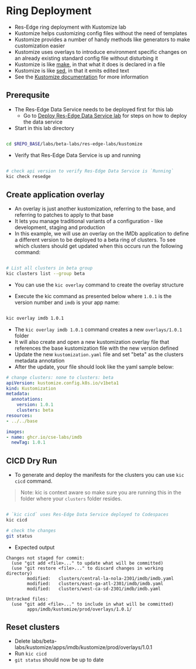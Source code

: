 # Ring Deployment

- Res-Edge ring deployment with Kustomize lab
- Kustomize helps customizing config files without the need of templates
- Kustomize provides a number of handy methods like generators to make customization easier
- Kustomize uses overlays to introduce environment specific changes on an already existing standard config file without disturbing it
- Kustomize is like [make](https://www.gnu.org/software/make/), in that what it does is declared in a file
- Kustomize is like [sed](https://www.gnu.org/software/sed/), in that it emits edited text
- See the [Kustomize documentation](https://kubectl.docs.kubernetes.io/guides/introduction/kustomize/) for more information

## Prerequsite

- The Res-Edge Data Service needs to be deployed first for this lab
  - Go to [Deploy Res-Edge Data Service lab](../deploy-res-edge/README.md#inner-loop-with-res-edge) for steps on how to deploy the data service
- Start in this lab directory

```bash

cd $REPO_BASE/labs/beta-labs/res-edge-labs/kustomize

```

- Verify that Res-Edge Data Service is up and running

```bash

# check api version to verify Res-Edge Data Service is `Running`
kic check resedge

```

## Create application overlay

- An overlay is just another kustomization, referring to the base, and referring to patches to apply to that base
- It lets you manage traditional variants of a configuration - like development, staging and production
- In this example, we will use an overlay on the IMDb application to define a different version to be deployed to a beta ring of clusters. To see which clusters should get updated when this occurs run the following command:

```bash

# List all clusters in beta group
kic clusters list --group beta

```

- You can use the  `kic overlay` command to create the overlay structure

- Execute the kic command as presented below where `1.0.1` is the version number and `imdb` is your app name:

```bash

kic overlay imdb 1.0.1

```

- The `kic overlay imdb 1.0.1` command creates a new `overlays/1.0.1` folder
- It will also create and open a new kustomization overlay file that references the base kustomization file with the new version defined
- Update the new `kustomization.yaml` file and set "beta" as the clusters metadata annotation
- After the update, your file should look like the yaml sample below:

```yaml
# change clusters: none to clusters: beta
apiVersion: kustomize.config.k8s.io/v1beta1
kind: Kustomization
metadata:
  annotations:
    version: 1.0.1
    clusters: beta
resources:
- ../../base

images:
- name: ghcr.io/cse-labs/imdb
  newTag: 1.0.1
```

## CICD Dry Run

- To generate and deploy the manifests for the clusters you can use `kic cicd` command.

> Note: kic is context aware so make sure you are running this in the folder where your `clusters` folder resides.

```bash

# `kic cicd` uses Res-Edge Data Service deployed to Codespaces
kic cicd

# check the changes
git status

```

- Expected output

```text
Changes not staged for commit:
  (use "git add <file>..." to update what will be committed)
  (use "git restore <file>..." to discard changes in working directory)
        modified:   clusters/central-la-nola-2301/imdb/imdb.yaml
        modified:   clusters/east-ga-atl-2301/imdb/imdb.yaml
        modified:   clusters/west-ca-sd-2301/imdb/imdb.yaml

Untracked files:
  (use "git add <file>..." to include in what will be committed)
        apps/imdb/kustomize/prod/overlays/1.0.1/
```

## Reset clusters

- Delete labs/beta-labs/kustomize/apps/imdb/kustomize/prod/overlays/1.0.1
- Run `kic cicd`
- `git status` should now be up to date
